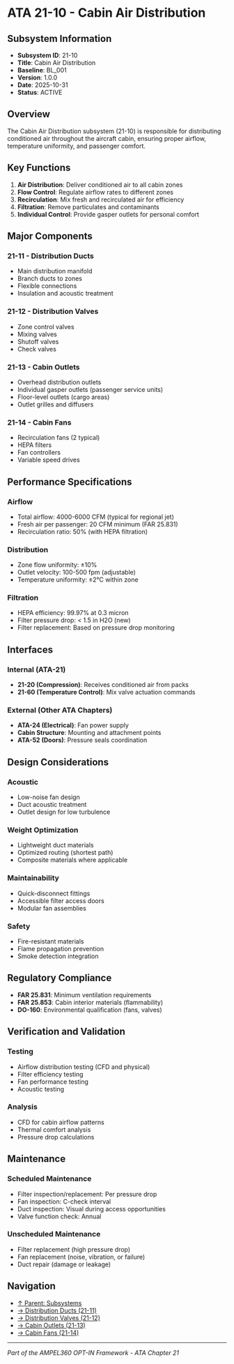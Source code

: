 # ATA 21-10 - Cabin Air Distribution

## Subsystem Information

- **Subsystem ID**: 21-10
- **Title**: Cabin Air Distribution
- **Baseline**: BL_001
- **Version**: 1.0.0
- **Date**: 2025-10-31
- **Status**: ACTIVE

## Overview

The Cabin Air Distribution subsystem (21-10) is responsible for distributing conditioned air throughout the aircraft cabin, ensuring proper airflow, temperature uniformity, and passenger comfort.

## Key Functions

1. **Air Distribution**: Deliver conditioned air to all cabin zones
2. **Flow Control**: Regulate airflow rates to different zones
3. **Recirculation**: Mix fresh and recirculated air for efficiency
4. **Filtration**: Remove particulates and contaminants
5. **Individual Control**: Provide gasper outlets for personal comfort

## Major Components

### 21-11 - Distribution Ducts
- Main distribution manifold
- Branch ducts to zones
- Flexible connections
- Insulation and acoustic treatment

### 21-12 - Distribution Valves
- Zone control valves
- Mixing valves
- Shutoff valves
- Check valves

### 21-13 - Cabin Outlets
- Overhead distribution outlets
- Individual gasper outlets (passenger service units)
- Floor-level outlets (cargo areas)
- Outlet grilles and diffusers

### 21-14 - Cabin Fans
- Recirculation fans (2 typical)
- HEPA filters
- Fan controllers
- Variable speed drives

## Performance Specifications

### Airflow
- Total airflow: 4000-6000 CFM (typical for regional jet)
- Fresh air per passenger: 20 CFM minimum (FAR 25.831)
- Recirculation ratio: 50% (with HEPA filtration)

### Distribution
- Zone flow uniformity: ±10%
- Outlet velocity: 100-500 fpm (adjustable)
- Temperature uniformity: ±2°C within zone

### Filtration
- HEPA efficiency: 99.97% at 0.3 micron
- Filter pressure drop: < 1.5 in H2O (new)
- Filter replacement: Based on pressure drop monitoring

## Interfaces

### Internal (ATA-21)
- **21-20 (Compression)**: Receives conditioned air from packs
- **21-60 (Temperature Control)**: Mix valve actuation commands

### External (Other ATA Chapters)
- **ATA-24 (Electrical)**: Fan power supply
- **Cabin Structure**: Mounting and attachment points
- **ATA-52 (Doors)**: Pressure seals coordination

## Design Considerations

### Acoustic
- Low-noise fan design
- Duct acoustic treatment
- Outlet design for low turbulence

### Weight Optimization
- Lightweight duct materials
- Optimized routing (shortest path)
- Composite materials where applicable

### Maintainability
- Quick-disconnect fittings
- Accessible filter access doors
- Modular fan assemblies

### Safety
- Fire-resistant materials
- Flame propagation prevention
- Smoke detection integration

## Regulatory Compliance

- **FAR 25.831**: Minimum ventilation requirements
- **FAR 25.853**: Cabin interior materials (flammability)
- **DO-160**: Environmental qualification (fans, valves)

## Verification and Validation

### Testing
- Airflow distribution testing (CFD and physical)
- Filter efficiency testing
- Fan performance testing
- Acoustic testing

### Analysis
- CFD for cabin airflow patterns
- Thermal comfort analysis
- Pressure drop calculations

## Maintenance

### Scheduled Maintenance
- Filter inspection/replacement: Per pressure drop
- Fan inspection: C-check interval
- Duct inspection: Visual during access opportunities
- Valve function check: Annual

### Unscheduled Maintenance
- Filter replacement (high pressure drop)
- Fan replacement (noise, vibration, or failure)
- Duct repair (damage or leakage)

## Navigation

- [↑ Parent: Subsystems](../../README.md)
- [→ Distribution Ducts (21-11)](SUBSYSTEMS_AND_COMPONENTS/21-11_DISTRIBUTION_DUCTS/)
- [→ Distribution Valves (21-12)](SUBSYSTEMS_AND_COMPONENTS/21-12_DISTRIBUTION_VALVES/)
- [→ Cabin Outlets (21-13)](SUBSYSTEMS_AND_COMPONENTS/21-13_CABIN_OUTLETS/)
- [→ Cabin Fans (21-14)](SUBSYSTEMS_AND_COMPONENTS/21-14_CABIN_FANS/)

---

*Part of the AMPEL360 OPT-IN Framework - ATA Chapter 21*
